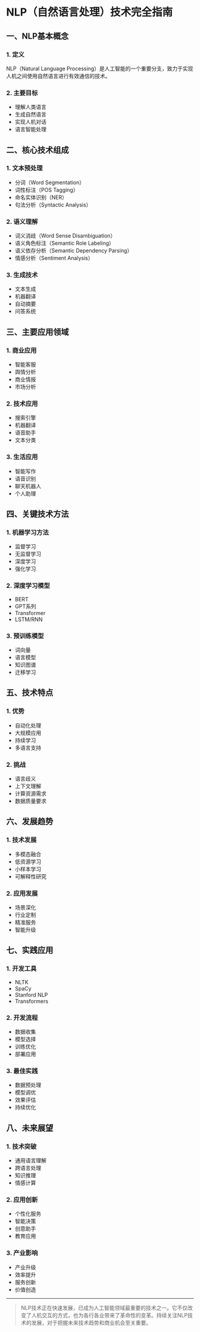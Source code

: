 # NLP（自然语言处理）技术完全指南

## 一、NLP基本概念

### 1. 定义
NLP（Natural Language Processing）是人工智能的一个重要分支，致力于实现人机之间使用自然语言进行有效通信的技术。

### 2. 主要目标
- 理解人类语言
- 生成自然语言
- 实现人机对话
- 语言智能处理

## 二、核心技术组成

### 1. 文本预处理
- 分词（Word Segmentation）
- 词性标注（POS Tagging）
- 命名实体识别（NER）
- 句法分析（Syntactic Analysis）

### 2. 语义理解
- 词义消歧（Word Sense Disambiguation）
- 语义角色标注（Semantic Role Labeling）
- 语义依存分析（Semantic Dependency Parsing）
- 情感分析（Sentiment Analysis）

### 3. 生成技术
- 文本生成
- 机器翻译
- 自动摘要
- 问答系统

## 三、主要应用领域

### 1. 商业应用
- 智能客服
- 舆情分析
- 商业情报
- 市场分析

### 2. 技术应用
- 搜索引擎
- 机器翻译
- 语音助手
- 文本分类

### 3. 生活应用
- 智能写作
- 语音识别
- 聊天机器人
- 个人助理

## 四、关键技术方法

### 1. 机器学习方法
- 监督学习
- 无监督学习
- 深度学习
- 强化学习

### 2. 深度学习模型
- BERT
- GPT系列
- Transformer
- LSTM/RNN

### 3. 预训练模型
- 词向量
- 语言模型
- 知识图谱
- 迁移学习

## 五、技术特点

### 1. 优势
- 自动化处理
- 大规模应用
- 持续学习
- 多语言支持

### 2. 挑战
- 语言歧义
- 上下文理解
- 计算资源需求
- 数据质量要求

## 六、发展趋势

### 1. 技术发展
- 多模态融合
- 低资源学习
- 小样本学习
- 可解释性研究

### 2. 应用发展
- 场景深化
- 行业定制
- 精准服务
- 智能升级

## 七、实践应用

### 1. 开发工具
- NLTK
- SpaCy
- Stanford NLP
- Transformers

### 2. 开发流程
- 数据收集
- 模型选择
- 训练优化
- 部署应用

### 3. 最佳实践
- 数据预处理
- 模型调优
- 效果评估
- 持续优化

## 八、未来展望

### 1. 技术突破
- 通用语言理解
- 跨语言处理
- 知识推理
- 情感计算

### 2. 应用创新
- 个性化服务
- 智能决策
- 创意助手
- 教育应用

### 3. 产业影响
- 产业升级
- 效率提升
- 服务创新
- 价值创造

---

> NLP技术正在快速发展，已成为人工智能领域最重要的技术之一。它不仅改变了人机交互的方式，也为各行各业带来了革命性的变革。持续关注NLP技术的发展，对于把握未来技术趋势和商业机会至关重要。